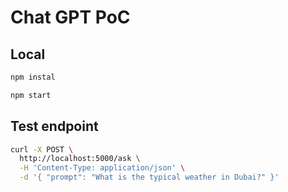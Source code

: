# Chat GPT PoC

## Local

```bash
npm instal

npm start
```

## Test endpoint

```bash
curl -X POST \
  http://localhost:5000/ask \
  -H 'Content-Type: application/json' \
  -d '{ "prompt": "What is the typical weather in Dubai?" }'
```
